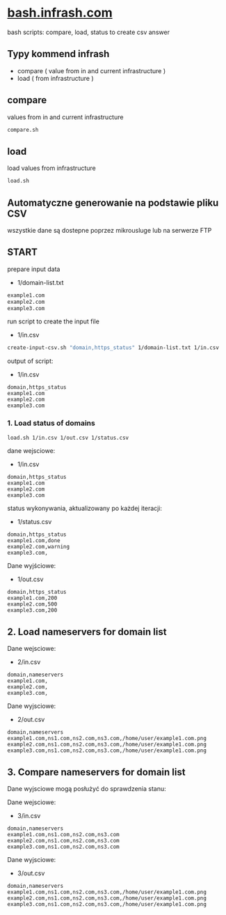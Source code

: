 # [bash.infrash.com](https://infrash.github.io/bash/)

bash scripts: compare, load, status to create csv answer



## Typy kommend infrash

+ compare ( value from in and current infrastructure )
+ load ( from infrastructure )

## compare

values from in and current infrastructure

```bash
compare.sh
```


## load

load values from infrastructure

```bash
load.sh
```




## Automatyczne generowanie na podstawie pliku CSV

wszystkie dane są dostepne poprzez mikrousluge
lub na serwerze FTP

## START

prepare input data
+ 1/domain-list.txt

```txt
example1.com
example2.com
example3.com
```

run script to create the input file 
+ 1/in.csv 

```bash
create-input-csv.sh "domain,https_status" 1/domain-list.txt 1/in.csv
```

output of script:
+ 1/in.csv

```csv
domain,https_status
example1.com
example2.com
example3.com
```

### 1. Load status of domains

```bash
load.sh 1/in.csv 1/out.csv 1/status.csv
```

dane wejsciowe: 
+ 1/in.csv

```csv
domain,https_status
example1.com
example2.com
example3.com
```

status wykonywania, aktualizowany po każdej iteracji: 
+ 1/status.csv

```csv
domain,https_status
example1.com,done
example2.com,warning
example3.com,
```


Dane wyjściowe:
+ 1/out.csv

```csv
domain,https_status
example1.com,200
example2.com,500
example3.com,200
```

## 2. Load nameservers for domain list

Dane wejsciowe:
+ 2/in.csv

```csv
domain,nameservers
example1.com,
example2.com,
example3.com,
```

Dane wyjsciowe:
+ 2/out.csv
```csv
domain,nameservers
example1.com,ns1.com,ns2.com,ns3.com,/home/user/example1.com.png 
example2.com,ns1.com,ns2.com,ns3.com,/home/user/example1.com.png
example3.com,ns1.com,ns2.com,ns3.com,/home/user/example1.com.png
```

## 3. Compare nameservers for domain list

Dane wyjsciowe mogą posłużyć do sprawdzenia stanu:

Dane wejsciowe:
+ 3/in.csv

```csv
domain,nameservers
example1.com,ns1.com,ns2.com,ns3.com
example2.com,ns1.com,ns2.com,ns3.com
example3.com,ns1.com,ns2.com,ns3.com
```


Dane wyjsciowe:
+ 3/out.csv

```csv
domain,nameservers
example1.com,ns1.com,ns2.com,ns3.com,/home/user/example1.com.png 
example2.com,ns1.com,ns2.com,ns3.com,/home/user/example1.com.png
example3.com,ns1.com,ns2.com,ns3.com,/home/user/example1.com.png
```
